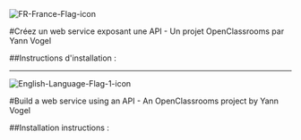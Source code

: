 <img src="https://i.ibb.co/r2sV4QT/FR-France-Flag-icon.png" alt="FR-France-Flag-icon"/>

#Créez un web service exposant une API - Un projet OpenClassrooms par Yann Vogel


##Instructions d'installation :


----

<img src="https://i.ibb.co/z5XtvLj/English-Language-Flag-1-icon.png" alt="English-Language-Flag-1-icon"/>

#Build a web service using an API - An OpenClassrooms project by Yann Vogel


##Installation instructions :